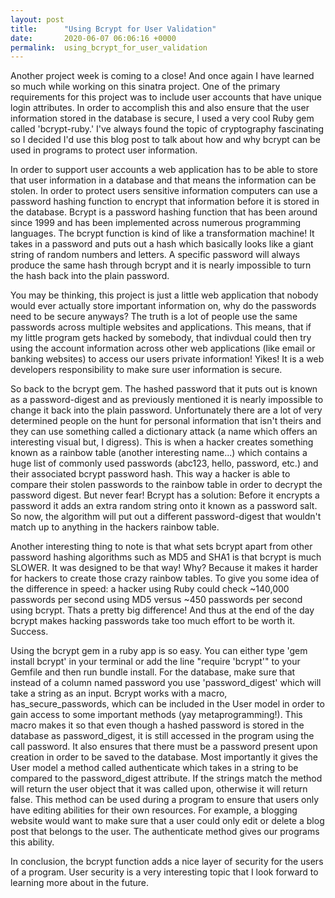 ```yaml
---
layout: post
title:      "Using Bcrypt for User Validation"
date:       2020-06-07 06:06:16 +0000
permalink:  using_bcrypt_for_user_validation
---
```



Another project week is coming to a close! And once again I have learned so much while working on this sinatra project. One of the primary requirements for this project was to include user accounts that have unique login attributes. In order to accomplish this and also ensure that the user information stored in the database is secure, I used a very cool Ruby gem called 'bcrypt-ruby.' I've always found the topic of cryptography fascinating so I decided I'd use this blog post to talk about how and why bcrypt can be used in programs to protect user information. 

In order to support user accounts a web application has to be able to store that user information in a database and that means the information can be stolen. In order to protect users sensitive information computers can use a password hashing function to encrypt that information before it is stored in the database. Bcrypt is a password hashing function that has been around since 1999 and has been implemented across numerous programming languages. The bcrypt function is kind of like a transformation machine! It takes in a password and puts out a hash which basically looks like a giant string of random numbers and letters. A specific password will always produce the same hash through bcrypt and it is nearly impossible to turn the hash back into the plain password. 

You may be thinking, this project is just a little web application that nobody would ever actually store important information on, why do the passwords need to be secure anyways? The truth is a lot of people use the same passwords across multiple websites and applications. This means, that if my little program gets hacked by somebody, that indivdual could then try using the account information across other web applications (like email or banking websites) to access our users private information! Yikes!  It is a web developers responsibility to make sure user information is secure. 

So back to the bcrypt gem. The hashed password that it puts out is known as a password-digest and as previously mentioned it is nearly impossible to change it back into the plain password. Unfortunately there are a lot of very determined people on the hunt for personal information that isn't theirs and they can use something called a dictionary attack (a name which offers an interesting visual but, I digress). This is when a hacker creates something known as a rainbow table (another interesting name...) which contains a huge list of commonly used passwords (abc123, hello, password, etc.) and their associated bcrypt password hash. This way a hacker is able to compare their stolen passwords to the rainbow table in order to decrypt the password digest. But never fear! Bcrypt has a solution: Before it encrypts a password it adds an extra random string onto it known as a password salt. So now, the algorithm will put out a different password-digest that wouldn't match up to anything in the hackers rainbow table. 

Another interesting thing to note is that what sets bcrypt apart from other password hashing algorithms such as MD5 and SHA1 is that bcrypt is much SLOWER. It was designed to be that way! Why? Because it makes it harder for hackers to create those crazy rainbow tables. To give you some idea of the difference in speed: a hacker using Ruby could check ~140,000 passwords per second using MD5 versus ~450 passwords per second using bcrypt. Thats a pretty big difference! And thus at the end of the day bcrypt makes hacking passwords take too much effort to be worth it. Success. 

Using the bcrypt gem in a ruby app is so easy. You can either type 'gem install bcrypt' in your terminal or add the line "require 'bcrypt'" to your Gemfile and then run bundle install. For the database, make sure that instead of a column named password you use 'password_digest' which will take a string as an input. Bcrypt works with a macro, has_secure_passwords, which can be included in the User model in order to gain access to some important methods (yay metaprogramming!). This macro makes it so that even though a hashed password is stored in the database as password_digest, it is still accessed in the program using the call password. It also ensures that there must be a password present upon creation in order to be saved to the database. Most importantly it gives the User model a method called authenticate which takes in a string to be compared to the password_digest attribute. If the strings match the method will return the user object that it was called upon, otherwise it will return false. This method can be used during a program to ensure that users only have editing abilities for their own resources. For example, a blogging website would want to make sure that a user could only edit or delete a blog post that belongs to the user. The authenticate method gives our programs this ability. 

In conclusion, the bcrypt function adds a nice layer of security for the users of a program. User security is a very interesting topic that I look forward to learning more about in the future.  

